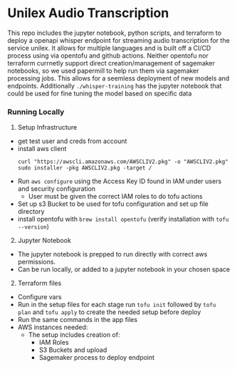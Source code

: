 # Unilex Audio Transcription

This repo includes the jupyter notebook, python scripts, and terraform to deploy a openapi whisper endpoint for streaming 
audio transcription for the service unilex. It allows for multiple languages and is built off a CI/CD process using via 
opentofu and github actions. Neither opentofu nor terraform currnetly support direct creation/management of sagemaker notebooks,
so we used papermill to help run them via sagemaker processing jobs. This allows for a seemless deployment of new models and endpoints. 
Additionally ```./whisper-training``` has the jupyter notebook that could be used for fine tuning the model based on specific data


### Running Locally

1. Setup Infrastructure
 - get test user and creds from account
 - install aws client
    ```
   curl "https://awscli.amazonaws.com/AWSCLIV2.pkg" -o "AWSCLIV2.pkg"
    sudo installer -pkg AWSCLIV2.pkg -target / 
   ```
 - Run ```aws configure``` using the Access Key ID found in IAM under users and security configuration
   - User must be given the correct IAM roles to do tofu actions
 - Set up s3 Bucket to be used for tofu configuration and set up file directory
 - install opentofu with ```brew install opentofu``` (verify installation with ```tofu --version```)

2. Jupyter Notebook
- The jupyter notebook is prepped to run directly with correct aws permissions.
- Can be run locally, or added to a jupyter notebook in your chosen space

2. Terraform files
 - Configure vars
 - Run in the setup files for each stage run ```tofu init``` followed by ```tofu plan``` and ```tofu apply``` to create the needed setup before deploy
 - Run the same commands in the app files
 - AWS instances needed:
   - The setup includes creation of:
     - IAM Roles
     - S3 Buckets and upload
     - Sagemaker process to deploy endpoint